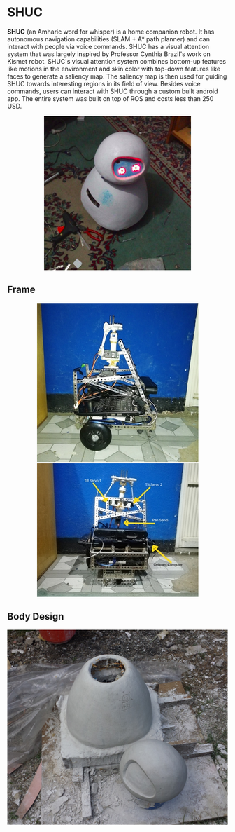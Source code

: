 # SHUC

**SHUC** (an Amharic word for whisper) is a home companion robot. It has autonomous navigation capabilities (SLAM + A* path planner) and can interact with people via voice commands. SHUC has a visual attention system that was largely inspired by Professor Cynthia Brazil's work on Kismet robot. SHUC's visual attention system combines bottom-up features like motions in the environment and skin color with top-down features like faces to generate a saliency map. The saliency map is then used for guiding SHUC towards interesting regions in its field of view. Besides voice commands, users can interact with SHUC through a custom built android app. The entire system was built on top of ROS and costs less than 250 USD.

<p align="center">
  <img src="https://github.com/danenigma/SHUC/blob/master/shuc-final.png">
</p>

## Frame

<p align="center">
  <img src="https://github.com/danenigma/SHUC/blob/master/shuc_frame.jpg">
  <img src="https://github.com/danenigma/SHUC/blob/master/shuc-labeled.jpg">
</p>

## Body Design

<p align="center">
  <img src="https://github.com/danenigma/SHUC/blob/master/shuc_body_design.jpg">
</p>
